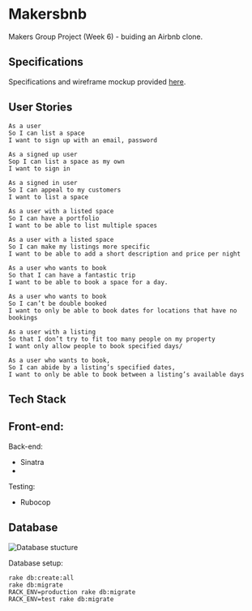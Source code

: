 # Makersbnb

Makers Group Project (Week 6) - buiding an Airbnb clone.


## Specifications

Specifications and wireframe mockup provided [here](https://github.com/makersacademy/course/blob/master/makersbnb/specification_and_mockups.md "Makersbnb specifications").


## User Stories

```
As a user 
So I can list a space
I want to sign up with an email, password

As a signed up user 
Sop I can list a space as my own
I want to sign in

As a signed in user 
So I can appeal to my customers 
I want to list a space

As a user with a listed space
So I can have a portfolio
I want to be able to list multiple spaces

As a user with a listed space
So I can make my listings more specific 
I want to be able to add a short description and price per night

As a user who wants to book
So that I can have a fantastic trip
I want to be able to book a space for a day.

As a user who wants to book
So I can’t be double booked
I want to only be able to book dates for locations that have no bookings

As a user with a listing 
So that I don’t try to fit too many people on my property
I want only allow people to book specified days/

As a user who wants to book,
So I can abide by a listing’s specified dates,
I want to only be able to book between a listing’s available days
```


## Tech Stack

Front-end:
- 

Back-end:
- Sinatra
- 

Testing:
- Rubocop


## Database

![Database stucture](./reference/database_structure.jpg)

Database setup:

```
rake db:create:all
rake db:migrate
RACK_ENV=production rake db:migrate
RACK_ENV=test rake db:migrate
```

